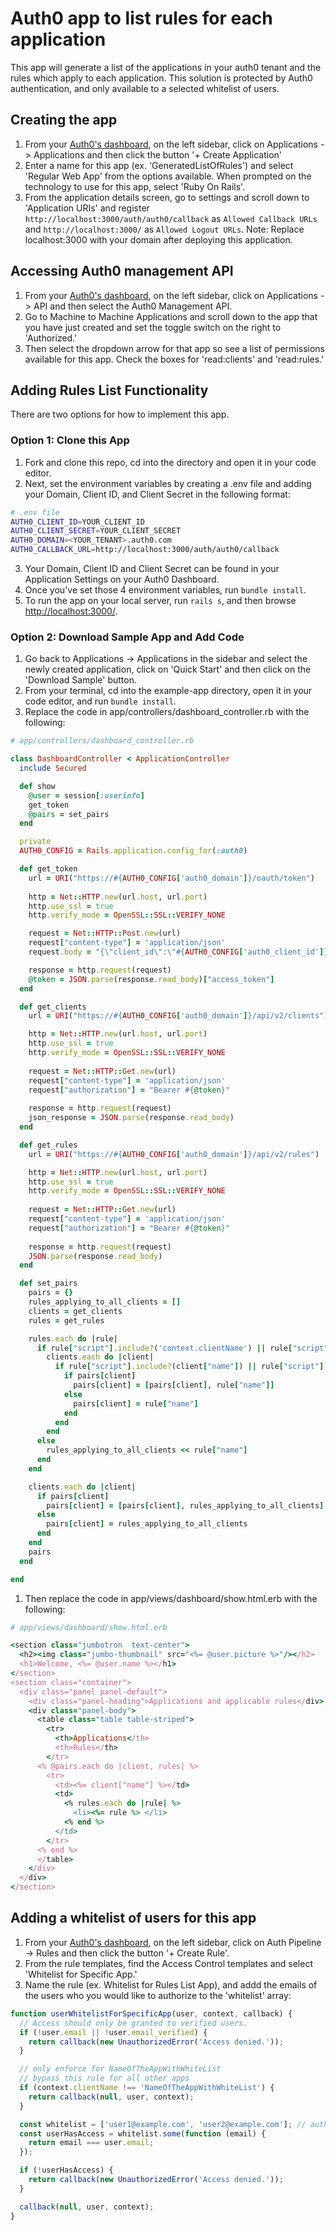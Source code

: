 # Auth0 app to list rules for each application

This app will generate a list of the applications in your auth0 tenant and the rules which apply to each application. This solution is protected by Auth0 authentication, and only available to a selected whitelist of users.

## Creating the app

1. From your [Auth0's dashboard](https://manage.auth0.com/#/), on the left sidebar, click on Applications -> Applications and then click the button '+ Create Application'
2. Enter a name for this app (ex. 'GeneratedListOfRules') and select 'Regular Web App' from the options available. When prompted on the technology to use for this app, select 'Ruby On Rails'.
3. From the application details screen, go to settings and scroll down to 'Application URIs' and register `http://localhost:3000/auth/auth0/callback` as `Allowed Callback URLs` and  `http://localhost:3000/` as `Allowed Logout URLs`. Note: Replace localhost:3000 with your domain after deploying this application. 
   
## Accessing Auth0 management API

1. From your [Auth0's dashboard](https://manage.auth0.com/#/), on the left sidebar, click on Applications -> API and then select the Auth0 Management API.
2. Go to Machine to Machine Applications and scroll down to the app that you have just created and set the toggle switch on the right to 'Authorized.'
3. Then select the dropdown arrow for that app so see a list of permissions available for this app. Check the boxes for 'read:clients' and 'read:rules.'

## Adding Rules List Functionality

There are two options for how to implement this app.

### Option 1: Clone this App

1. Fork and clone this repo, cd into the directory and open it in your code editor. 
2. Next, set the environment variables by creating a .env file and adding your Domain, Client ID, and Client Secret in the following format:  

````bash
# .env file
AUTH0_CLIENT_ID=YOUR_CLIENT_ID
AUTH0_CLIENT_SECRET=YOUR_CLIENT_SECRET
AUTH0_DOMAIN=<YOUR_TENANT>.auth0.com
AUTH0_CALLBACK_URL=http://localhost:3000/auth/auth0/callback
````
3. Your Domain, Client ID and Client Secret can be found in your Application Settings on your Auth0 Dashboard.
4. Once you've set those 4 environment variables, run `bundle install`.
5. To run the app on your local server, run `rails s`, and then browse [http://localhost:3000/](http://localhost:3000/).


### Option 2: Download Sample App and Add Code

1. Go back to Applications -> Applications in the sidebar and select the newly created application, click on 'Quick Start' and then click on the 'Download Sample' button.
2. From your terminal, cd into the example-app directory, open it in your code editor, and run `bundle install`. 
3. Replace the code in app/controllers/dashboard_controller.rb with the following: 
```` ruby
# app/controllers/dashboard_controller.rb

class DashboardController < ApplicationController
  include Secured

  def show
    @user = session[:userinfo]
    get_token
    @pairs = set_pairs
  end

  private
  AUTH0_CONFIG = Rails.application.config_for(:auth0)

  def get_token
    url = URI("https://#{AUTH0_CONFIG['auth0_domain']}/oauth/token")
    
    http = Net::HTTP.new(url.host, url.port)
    http.use_ssl = true
    http.verify_mode = OpenSSL::SSL::VERIFY_NONE

    request = Net::HTTP::Post.new(url)
    request["content-type"] = 'application/json'
    request.body = "{\"client_id\":\"#{AUTH0_CONFIG['auth0_client_id']}\",\"client_secret\":\"#{AUTH0_CONFIG['auth0_client_secret']}\",\"audience\":\"https://#{AUTH0_CONFIG['auth0_domain']}/api/v2/\",\"grant_type\":\"client_credentials\"}"

    response = http.request(request)
    @token = JSON.parse(response.read_body)["access_token"]
  end

  def get_clients
    url = URI("https://#{AUTH0_CONFIG['auth0_domain']}/api/v2/clients")

    http = Net::HTTP.new(url.host, url.port)
    http.use_ssl = true
    http.verify_mode = OpenSSL::SSL::VERIFY_NONE
    
    request = Net::HTTP::Get.new(url)
    request["content-type"] = 'application/json'
    request["authorization"] = "Bearer #{@token}" 
    
    response = http.request(request)
    json_response = JSON.parse(response.read_body)
  end

  def get_rules
    url = URI("https://#{AUTH0_CONFIG['auth0_domain']}/api/v2/rules")

    http = Net::HTTP.new(url.host, url.port)
    http.use_ssl = true
    http.verify_mode = OpenSSL::SSL::VERIFY_NONE
    
    request = Net::HTTP::Get.new(url)
    request["content-type"] = 'application/json'
    request["authorization"] = "Bearer #{@token}" 
    
    response = http.request(request)
    JSON.parse(response.read_body)
  end

  def set_pairs
    pairs = {}
    rules_applying_to_all_clients = []
    clients = get_clients
    rules = get_rules

    rules.each do |rule|
      if rule["script"].include?('context.clientName') || rule["script"].include?('context.clientID')       
        clients.each do |client|         
          if rule["script"].include?(client["name"]) || rule["script"].include?(client["client_id"])                                  
            if pairs[client]
              pairs[client] = [pairs[client], rule["name"]]
            else
              pairs[client] = rule["name"]
            end
          end
        end
      else
        rules_applying_to_all_clients << rule["name"]
      end
    end

    clients.each do |client|
      if pairs[client]       
        pairs[client] = [pairs[client], rules_applying_to_all_clients].flatten(1)
      else 
        pairs[client] = rules_applying_to_all_clients
      end
    end   
    pairs
  end

end
````

1. Then replace the code in app/views/dashboard/show.html.erb with the following:
```` ruby
# app/views/dashboard/show.html.erb

<section class="jumbotron  text-center">
  <h2><img class="jumbo-thumbnail" src="<%= @user.picture %>"/></h2>
  <h1>Welcome, <%= @user.name %></h1>
</section>
<section class="container">
  <div class="panel panel-default">
    <div class="panel-heading">Applications and applicable rules</div>
    <div class="panel-body">
      <table class="table table-striped">
        <tr>
          <th>Applications</th>
          <th>Rules</th>
        </tr>        
      <% @pairs.each do |client, rules| %>
        <tr>
          <td><%= client["name"] %></td> 
          <td>
            <% rules.each do |rule| %>
              <li><%= rule %> </li> 
            <% end %> 
          </td>
        </tr>   
      <% end %>
      </table>
    </div>
  </div>
</section>

````

## Adding a whitelist of users for this app

1. From your [Auth0's dashboard](https://manage.auth0.com/#/), on the left sidebar, click on Auth Pipeline -> Rules and then click the button '+ Create Rule'.
2. From the rule templates, find the Access Control templates and select 'Whitelist for Specific App.'
3. Name the rule (ex. Whitelist for Rules List App), and addd the emails of the users who you would like to authorize to the 'whitelist' array: 
```` js
function userWhitelistForSpecificApp(user, context, callback) {
  // Access should only be granted to verified users.
  if (!user.email || !user.email_verified) {
    return callback(new UnauthorizedError('Access denied.'));
  }

  // only enforce for NameOfTheAppWithWhiteList
  // bypass this rule for all other apps
  if (context.clientName !== 'NameOfTheAppWithWhiteList') {
    return callback(null, user, context);
  }

  const whitelist = ['user1@example.com', 'user2@example.com']; // authorized users
  const userHasAccess = whitelist.some(function (email) {
    return email === user.email;
  });

  if (!userHasAccess) {
    return callback(new UnauthorizedError('Access denied.'));
  }

  callback(null, user, context);
}
````





